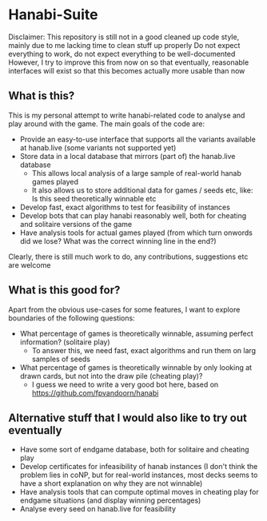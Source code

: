 # Hanabi-Suite

Disclaimer: This repository is still not in a good cleaned up code style, mainly due to me lacking time to clean stuff up properly
Do not expect everything to work, do not expect everything to be well-documented
However, I try to improve this from now on so that eventually, reasonable interfaces will exist so that this becomes actually more usable than now

## What is this?

This is my personal attempt to write hanabi-related code to analyse and play around with the game.
The main goals of the code are:

- Provide an easy-to-use interface that supports all the variants available at hanab.live (some variants not supported yet)
- Store data in a local database that mirrors (part of) the hanab.live database
    - This allows local analysis of a large sample of real-world hanab games played
    - It also allows us to store additional data for games / seeds etc, like: Is this seed theoretically winnable etc
- Develop fast, exact algorithms to test for feasibility of instances
- Develop bots that can play hanabi reasonably well, both for cheating and solitaire versions of the game
- Have analysis tools for actual games played (from which turn onwords did we lose? What was the correct winning line in the end?)

Clearly, there is still much work to do, any contributions, suggestions etc are welcome


## What is this good for?

Apart from the obvious use-cases for some features, I want to explore boundaries of the following questions:
- What percentage of games is theoretically winnable, assuming perfect information? (solitaire play)
    - To answer this, we need fast, exact algorithms and run them on larg samples of seeds
- What percentage of games is theoretically winnable by only looking at drawn cards, but not into the draw pile (cheating play)?
    - I guess we need to write a very good bot here, based on https://github.com/fpvandoorn/hanabi


## Alternative stuff that I would also like to try out eventually
- Have some sort of endgame database, both for solitaire and cheating play
- Develop certificates for infeasibility of hanab instances (I don't think the problem lies in coNP, but for real-world instances, most decks seems to have a short explanation on why they are not winnable)
- Have analysis tools that can compute optimal moves in cheating play for endgame situations (and display winning percentages)
- Analyse every seed on hanab.live for feasibility


